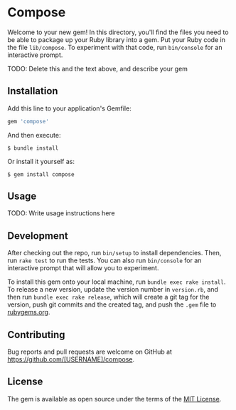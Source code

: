 # Compose

Welcome to your new gem! In this directory, you'll find the files you need to be able to package up your Ruby library into a gem. Put your Ruby code in the file `lib/compose`. To experiment with that code, run `bin/console` for an interactive prompt.

TODO: Delete this and the text above, and describe your gem

## Installation

Add this line to your application's Gemfile:

```ruby
gem 'compose'
```

And then execute:

    $ bundle install

Or install it yourself as:

    $ gem install compose

## Usage

TODO: Write usage instructions here

## Development

After checking out the repo, run `bin/setup` to install dependencies. Then, run `rake test` to run the tests. You can also run `bin/console` for an interactive prompt that will allow you to experiment.

To install this gem onto your local machine, run `bundle exec rake install`. To release a new version, update the version number in `version.rb`, and then run `bundle exec rake release`, which will create a git tag for the version, push git commits and the created tag, and push the `.gem` file to [rubygems.org](https://rubygems.org).

## Contributing

Bug reports and pull requests are welcome on GitHub at https://github.com/[USERNAME]/compose.

## License

The gem is available as open source under the terms of the [MIT License](https://opensource.org/licenses/MIT).
